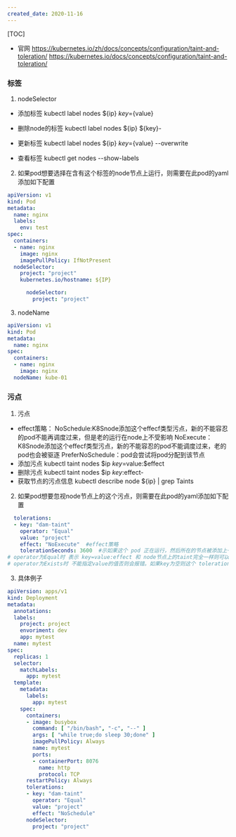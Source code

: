 ```yaml
---
created_date: 2020-11-16
---
```


[TOC]

- 官网
  https://kubernetes.io/zh/docs/concepts/configuration/taint-and-toleration/
  https://kubernetes.io/docs/concepts/configuration/taint-and-toleration/

### 标签

1. nodeSelector

- 添加标签
  kubectl label nodes ${ip} ${key}=${value}

- 删除node的标签
  kubectl label nodes ${ip} ${key}-

- 更新标签
  kubectl label nodes ${ip} ${key}=${value} --overwrite

- 查看标签
  kubectl get nodes --show-labels

2. 如果pod想要选择在含有这个标签的node节点上运行，则需要在此pod的yaml添加如下配置

```yaml
apiVersion: v1
kind: Pod
metadata:
  name: nginx
  labels:
    env: test
spec:
  containers:
  - name: nginx
    image: nginx
    imagePullPolicy: IfNotPresent
  nodeSelector:
    project: "project"
    kubernetes.io/hostname: ${IP}
```

```yaml deployment
      nodeSelector:
        project: "project"
```

3. nodeName

```yaml
apiVersion: v1
kind: Pod
metadata:
  name: nginx
spec:
  containers:
  - name: nginx
    image: nginx
  nodeName: kube-01
```

### 污点

1. 污点

- effect策略：
  NoSchedule:K8Snode添加这个effecf类型污点，新的不能容忍的pod不能再调度过来，但是老的运行在node上不受影响
  NoExecute：K8Snode添加这个effecf类型污点，新的不能容忍的pod不能调度过来，老的pod也会被驱逐
  PreferNoSchedule：pod会尝试将pod分配到该节点
- 添加污点
  kubectl taint nodes $ip $key=$value:$effect
- 删除污点
  kubectl taint nodes $ip $key:$effect-
- 获取节点的污点信息
  kubectl describe node ${ip} | grep Taints

2. 如果pod想要忽视node节点上的这个污点，则需要在此pod的yaml添加如下配置

```yaml
  tolerations:
  - key: "dam-taint" 
    operator: "Equal"
    value: "project"
    effect: "NoExecute"  #effect策略
    tolerationSeconds: 3600  #示如果这个 pod 正在运行，然后所在的节点被添加上一个taint，那么 pod 还将继续在节点上运行 3600 秒。只有effect: "NoExecute"才能设置，否则报错。
# operator为Equal时 表示 key=value:effect 和 node节点上的taint完全一样则可以容忍这个污点。 
# operator为Exists时 不能指定value的值否则会报错。如果key为空则这个 toleration 能容忍任意 taint；如果effect 为空，则 key 值与之相同的相匹配 taint 的 effect 可以是任意值。
```

3. 具体例子

```yaml
apiVersion: apps/v1
kind: Deployment
metadata:
  annotations:
  labels:
    project: project
    envoriment: dev
    app: mytest
  name: mytest
spec:
  replicas: 1
  selector:
    matchLabels:
      app: mytest
  template:
    metadata:
      labels:
        app: mytest
    spec:
      containers:
      - image: busybox
        command: [ "/bin/bash", "-c", "--" ]
        args: [ "while true;do sleep 30;done" ]
        imagePullPolicy: Always
        name: mytest
        ports:
        - containerPort: 8076
          name: http
          protocol: TCP
      restartPolicy: Always
      tolerations:
      - key: "dam-taint"
        operator: "Equal"
        value: "project"
        effect: "NoSchedule"
      nodeSelector:
        project: "project"
```
